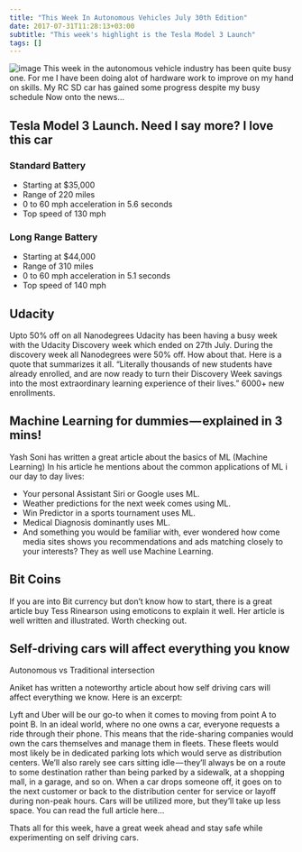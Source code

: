 ```yaml
---
title: "This Week In Autonomous Vehicles July 30th Edition"
date: 2017-07-31T11:28:13+03:00
subtitle: "This week's highlight is the Tesla Model 3 Launch"
tags: []
---
```

![image](/img/medium/image4.jpeg)
This week in the autonomous vehicle industry has been quite busy one. For me I have been doing alot of hardware work to improve on my hand on skills. My RC SD car has gained some progress despite my busy schedule
Now onto the news…

## Tesla Model 3 Launch. Need I say more? I love this car

### Standard Battery
* Starting at $35,000
* Range of 220 miles
* 0 to 60 mph acceleration in 5.6 seconds
* Top speed of 130 mph

### Long Range Battery
* Starting at $44,000
* Range of 310 miles
* 0 to 60 mph acceleration in 5.1 seconds
* Top speed of 140 mph

## Udacity

Upto 50% off on all Nanodegrees
Udacity has been having a busy week with the Udacity Discovery week which ended on 27th July. During the discovery week all Nanodegrees were 50% off. How about that. Here is a quote that summarizes it all.
“Literally thousands of new students have already enrolled, and are now ready to turn their Discovery Week savings into the most extraordinary learning experience of their lives.” 6000+ new enrollments.

## Machine Learning for dummies — explained in 3 mins!

Yash Soni has written a great article about the basics of ML (Machine Learning) In his article he mentions about the common applications of ML i our day to day lives:

* Your personal Assistant Siri or Google uses ML.
* Weather predictions for the next week comes using ML.
* Win Predictor in a sports tournament uses ML.
* Medical Diagnosis dominantly uses ML.
* And something you would be familiar with, ever wondered how come media sites shows you recommendations and ads matching closely to your interests? They as well use Machine Learning.

## Bit Coins

If you are into Bit currency but don’t know how to start, there is a great article buy Tess Rinearson using emoticons to explain it well. Her article is well written and illustrated. Worth checking out.

## Self-driving cars will affect everything you know

Autonomous vs Traditional intersection

Aniket has written a noteworthy article about how self driving cars will affect everything we know. Here is an excerpt:

Lyft and Uber will be our go-to when it comes to moving from point A to point B. In an ideal world, where no one owns a car, everyone requests a ride through their phone. This means that the ride-sharing companies would own the cars themselves and manage them in fleets. These fleets would most likely be in dedicated parking lots which would serve as distribution centers. We’ll also rarely see cars sitting idle — they’ll always be on a route to some destination rather than being parked by a sidewalk, at a shopping mall, in a garage, and so on. When a car drops someone off, it goes on to the next customer or back to the distribution center for service or layoff during non-peak hours. Cars will be utilized more, but they’ll take up less space.
You can read the full article here…

Thats all for this week, have a great week ahead and stay safe while experimenting on self driving cars.

